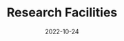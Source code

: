 ---
title: Research Facilities
date: 2022-10-24

type: landing

sections:
  - block: hero
    content:
      title: State-of-the-Art Research Facilities
      text: |
        Our laboratory is equipped with cutting-edge instruments and facilities to support world-class research in brain-computer interfaces, nanoelectronics, and bioelectronics.
      image:
        filename: welcome.jpg
    design:
      spacing:
        padding: ['40px', '0', '40px', '0']

  - block: markdown
    content:
      title: Equipment Inventory
      subtitle: 
      text: |
        ## 🏭 Nanofabrication & Cleanroom
        
        ### **Mission**
        - **Our mission is to establish a world-class nanofabrication platform that empowers researchers to design, prototype, and realize micro- and nano-scale devices at the frontiers of brain science and neurotechnology. The facility provides advanced tools, materials, and expertise for state-of-the-art processing, enabling breakthroughs in neural interfaces, sensors, and next-generation biomedical technologies. By fostering collaboration across disciplines, the Nanofab supports both fundamental discoveries and translational research, while also training the next generation of scientists and engineers in cutting-edge fabrication techniques.
         
        ### **SUMMARY**
        - **The i-BRAIN Nanofabrication Facility includes 550 m² of Class 100 cleanroom space and 400 m² of Class 1000 service and equipment space

        ### **Lithography Systems**
        - **= DUV Scanner =** （2026Q）
          - **Resolution (Critical Dimension):** ≤110 nm  
          - **CD Variation at 0.11 μm Resolution:**  
            - Dense lines: ≤10 nm at ±0.2 μm defocus; ≤8 nm at best focus  
            - Isolated lines: ≤14 nm at ±0.15 μm defocus; ≤8 nm at best focus  
          - **Exposure Field Uniformity:** ≤0.7%  
          - **Overlay Accuracy:**  
            - Single-machine overlay: ≤15 nm  
            - Matched-machine overlay: ≤25 nm  
          - **Stage Motion Repeatability:** ≤8 nm  
          - **Exposure Dose Repeatability:** ≤0.5% (for dose ≥10 mJ/cm²)  
          - **Exposure Dose Accuracy:** ≤1% (for dose ≥10 mJ/cm²)  
          - **Focus Measurement Repeatability (3-sigma):** ≤50 nm  
          - **Mask Exchange Time:** ≤25 s  
          - **Particle Addition:** ≤5  
          - **Job Waiting Time Between Exposures:** ≤20 s  
          - **Throughput:** ≥135 wafers per hour at an exposure dose of 50 mJ/cm²  
         

        - **= Electron Beam Lithography (EBL) =**
            - **eGun Type:** Schottky Field Emission, Gaussian beam shape  
            - **Acceleration Voltage:** 50 kV  
            - **Beam Current Range:** 100 pA – 100 nA  
            - **Resolution:** 8 nm  
            - **Overlay Accuracy:** ±10 nm  
            - **Stitching Accuracy:** ±10 nm  
            - **Maximum Field Size:**  
                - 2000 μm @ 25 kV  
                - 1000 μm @ 50 kV  
            - **Maximum Sample Size:** 200 mm  


        - **= Maskless Aligner =**
            - **Maximum Sample Size:** 300 mm / 12 inch  
            - **Maximum Exposure Area:** 290 mm × 290 mm  
            - **Resolution:** ≤600 nm  
            - **Overlay Accuracy:** 500 nm @ 200 mm  
            - **Light Source:** 375 nm / 405 nm 

        
        ## Mask Aligner Specifications

        - **Automation:** Mechanical semi-automatic transfer, automatic alignment, and automatic exposure  
        - **Exposure Area:** 210 × 210 mm  
        - **Illumination Uniformity:** ≤ 4%  
        - **UV Beam Angle:** ≤ 2°  
        - **UV Central Wavelengths:** 365 / 405 / 435 nm  
        - **Gap Adjustment:** 0 – ≥ 1000 µm, adjustable  
        - **Alignment Accuracy:**  
        - Front-side alignment: ≤ ±1 µm  
        - Backside alignment: ≤ ±2 µm (with infrared alignment capability)  
        - **Exposure Modes:**  
        - Contact/vacuum exposure: ≤ 1 µm  
        - Proximity exposure gap: 10 µm ± 3 µm  
        - Modes: Hard contact (vacuum), soft contact, proximity exposure  
        - **Pre-Alignment System:**  
        - Image recognition and automatic rotation system with pre-alignment stage  
        - Rotation angle range: ≥ ±180°  
        - Rotation accuracy: ≤ 0.01°  
        - **Automatic Alignment System:**  
        - Includes UVW alignment stage and air-bearing auto-leveling system  
        - Alignment range (X, Y): ≥ ±5 mm  
        - Rotation angle adjustment: ≥ ±3°  
        - Microscopes (top and bottom) with two sets of lenses each, controlled by XYZ motorized stages  
        - **Mask Sizes Supported:** 9" × 9", 7" × 7", 6" × 6", 5" × 5"  
        - **Substrate Sizes Supported:** 8", 6", 5", 4", 3"  
        - **Alignment Stage Z-axis Movement:** ≥ ±25 mm, with three-point air-bearing leveling  

        ## E-Beam Evaporator System Specifications

        - **Maximum Wafer Size:** 200 mm / 8 inch  
        - **Substrate Temperature:** Up to 80°C  
        - **Film Uniformity:** ±2% @ 8 inch  
        - **Crucibles:** 6 crucibles, 25 cc each  
        - **Power Supply:** 10 kW  
        - **Electron Beam High Voltage:** 10 kV  
        - **Maximum Beam Current:** 1000 mA  
                - **Photolithography** -  Maskless Aligner
                - UV exposure system with contact and proximity modes
                - Minimum feature size: 1 μm

        ### **Etching & Deposition**
        - **Reactive Ion Etching (RIE)** - Oxford Plasmalab 80 Plus
          - Anisotropic dry etching for silicon, III-V semiconductors
          - Multiple gas chemistry options
        
        - **Chemical Vapor Deposition (CVD)** - Aixtron 200/4 RF-S
          - Metal-organic CVD for III-V nanowire growth
          - Temperature range: 400-800°C
        
        - **Atomic Layer Deposition (ALD)** - Cambridge NanoTech Savannah S100
          - Conformal thin film deposition
          - Thickness control: < 1 Å precision
        
        ---
        
        ## 🧠 Neural Interface Laboratory
        
        ### **Recording Systems**
        - **Multi-Channel Neural Amplifier** - Intan RHD2000 Series
          - 1024 channels simultaneous recording
          - Sampling rate: up to 30 kHz per channel
          - Low noise: < 2.4 μV RMS
        
        - **Wireless Neural Recording** - Triangle BioSystems W32
          - 32-channel wireless headstage
          - Real-time data transmission
          - Battery life: > 6 hours continuous recording
        
        ### **Signal Processing**
        - **Real-Time Processing Unit** - National Instruments PXIe-8135
          - FPGA-based real-time signal processing
          - Custom BCI decoding algorithms
          - Latency: < 100 ms
        
        - **High-Performance Computing Cluster**
          - 64-core parallel processing
          - GPU acceleration (NVIDIA RTX 4090)
          - Machine learning model training
        
        ---
        
        ## 🔬 Materials Characterization Suite
        
        ### **Electron Microscopy**
        - **Scanning Electron Microscope (SEM)** - JEOL JSM-7800F
          - Resolution: 1.0 nm at 15 kV
          - Magnification: 25× to 1,000,000×
          - In-situ electrical measurements
        
        - **Transmission Electron Microscope (TEM)** - JEOL JEM-2100F
          - Resolution: 0.19 nm point-to-point
          - Energy dispersive X-ray spectroscopy (EDS)
          - High-resolution imaging of nanostructures
        
        ### **Surface Analysis**
        - **Atomic Force Microscope (AFM)** - Bruker Dimension Icon
          - Sub-nanometer resolution
          - Multiple imaging modes (contact, tapping, conductive)
          - Electrical characterization capabilities
        
        - **X-Ray Photoelectron Spectroscopy (XPS)** - Thermo Scientific K-Alpha
          - Surface chemical analysis
          - Depth profiling capabilities
          - Monochromatic Al Kα X-ray source
        
        ### **Optical Characterization**
        - **Photoluminescence Spectroscopy** - Horiba LabRAM HR Evolution
          - Wavelength range: 200-1700 nm
          - Temperature-dependent measurements (4-300 K)
          - Micro-PL mapping capabilities
        
        - **UV-Vis-NIR Spectrophotometer** - PerkinElmer Lambda 1050
          - Wavelength range: 175-3300 nm
          - Integrating sphere for diffuse reflectance
          - Absolute reflectance measurements
        
        ---
        
        ## ⚡ Electrical Testing & Measurement
        
        ### **Device Characterization**
        - **Semiconductor Parameter Analyzer** - Keysight B1500A
          - High-resolution I-V measurements
          - Capacitance-voltage (C-V) analysis
          - Temperature-dependent characterization
        
        - **Network Analyzer** - Keysight E5071C
          - Frequency range: 9 kHz - 20 GHz
          - S-parameter measurements
          - High-frequency device characterization
        
        ### **Probe Stations**
        - **Cryogenic Probe Station** - Lake Shore CRX-6.5K
          - Temperature range: 1.5 - 325 K
          - Magnetic field capability: up to 9 Tesla
          - Quantum transport measurements
        
        - **RF Probe Station** - Cascade Microtech Summit 12000B
          - DC to 67 GHz measurements
          - Wafer-level device testing
          - Automated probe positioning
        
        ---
        
        ## 🧪 Biocompatibility & Cell Culture
        
        ### **Cell Culture Facilities**
        - **Biosafety Cabinet** - Thermo Scientific 1300 Series A2
          - Class II biological safety cabinet
          - HEPA filtration system
          - Cell culture and biocompatibility testing
        
        - **CO₂ Incubator** - Thermo Scientific Heracell VIOS 160i
          - Temperature control: ±0.1°C
          - CO₂ control: ±0.1%
          - Contamination prevention systems
        
        ### **Bioelectronics Testing**
        - **Patch Clamp System** - Molecular Devices MultiClamp 700B
          - Single-cell electrophysiology
          - Neural interface validation
          - Real-time cellular response monitoring
        
        - **Impedance Analyzer** - Gamry Interface 1010E
          - Electrochemical impedance spectroscopy
          - Electrode characterization in biological media
          - Frequency range: 10 μHz - 1 MHz
    design:
      columns: '1'

  - block: markdown
    content:
      title: Facility Access & Collaboration
      subtitle: 
      text: |
        ## 🤝 **Collaborative Research Opportunities**
        
        Our facilities are available for collaborative research projects with academic institutions, 
        industry partners, and government agencies. We welcome researchers who can benefit from 
        our unique capabilities and contribute to our research mission.
        
        ### **Access Policies:**
        - **Internal Users**: Full access for lab members and affiliated researchers
        - **External Collaborators**: Access through formal collaboration agreements
        - **Industry Partners**: Fee-for-service and joint research arrangements
        - **Training Programs**: Hands-on training for graduate students and postdocs
        
        ### **Safety & Training:**
        - Comprehensive safety training required for all users
        - Equipment-specific certification programs
        - Regular safety audits and protocol updates
        - 24/7 emergency response procedures
        
        ---
        
        ## 📊 **Recent Facility Upgrades (2023-2024)**
        
        - **New EBL System**: Upgraded to JEOL JBX-6300FS for higher resolution patterning
        - **Wireless Recording Expansion**: Added 4 additional wireless headstages
        - **Cryogenic Capabilities**: Installed dilution refrigerator for quantum measurements
        - **AI Computing**: Deployed new GPU cluster for machine learning applications
        - **Cleanroom Expansion**: Added 500 sq ft of Class 100 space
        
        ---
        
        ## 📈 **Facility Utilization & Impact**
        
        - **Annual Users**: 50+ researchers from 8 different institutions
        - **Publications**: 25+ peer-reviewed papers per year utilizing our facilities
        - **Patents**: 8 patents filed based on research conducted in our labs
        - **Training**: 30+ graduate students and postdocs trained annually
    design:
      columns: '1'
      background:
        color: '#f8f9fa'

  - block: markdown
    content:
      title: Visit Our Facilities
      subtitle: Schedule a tour or discuss collaboration opportunities
      text: |
        <div style="text-align: center; padding: 40px; background: linear-gradient(135deg, #28a745 0%, #20c997 100%); border-radius: 10px; color: white; margin: 20px 0;">
          <h3 style="color: white; margin-bottom: 20px;">Interested in Our Facilities?</h3>
          <p style="font-size: 18px; margin-bottom: 30px;">Schedule a facility tour or discuss potential collaborations with our team.</p>
          <div style="display: flex; justify-content: center; gap: 20px; flex-wrap: wrap;">
            <a href="../contact/" style="background: white; color: #28a745; padding: 15px 30px; border-radius: 5px; text-decoration: none; font-weight: bold; display: inline-block;">Contact Us</a>
            <a href="mailto:facilities@ibrain-lab.com" style="background: rgba(255,255,255,0.2); color: white; padding: 15px 30px; border-radius: 5px; text-decoration: none; font-weight: bold; display: inline-block; border: 2px solid white;">Schedule Tour</a>
          </div>
        </div>
    design:
      columns: '1'
---